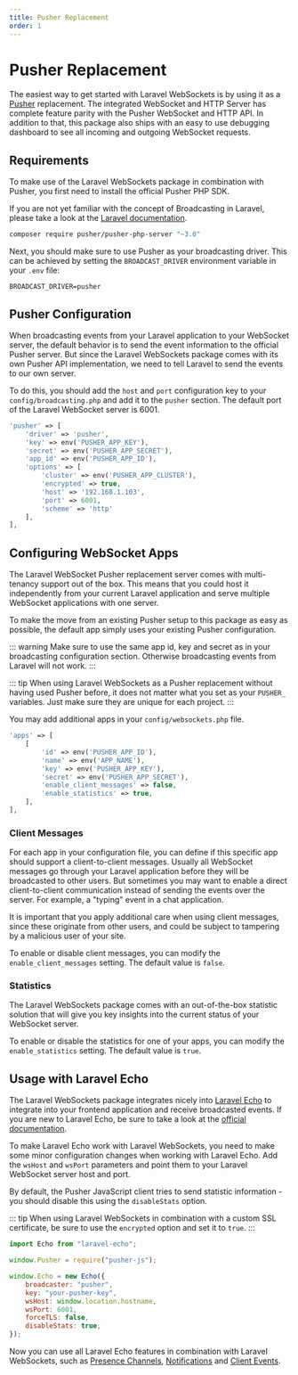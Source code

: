 ```yaml
---
title: Pusher Replacement
order: 1
---
```


# Pusher Replacement

The easiest way to get started with Laravel WebSockets is by using it as a [Pusher](https://pusher.com) replacement. The integrated WebSocket and HTTP Server has complete feature parity with the Pusher WebSocket and HTTP API. In addition to that, this package also ships with an easy to use debugging dashboard to see all incoming and outgoing WebSocket requests.

## Requirements

To make use of the Laravel WebSockets package in combination with Pusher, you first need to install the official Pusher PHP SDK.

If you are not yet familiar with the concept of Broadcasting in Laravel, please take a look at the [Laravel documentation](https://laravel.com/docs/6.0/broadcasting).

```bash
composer require pusher/pusher-php-server "~3.0"
```

Next, you should make sure to use Pusher as your broadcasting driver. This can be achieved by setting the `BROADCAST_DRIVER` environment variable in your `.env` file:

```
BROADCAST_DRIVER=pusher
```

## Pusher Configuration

When broadcasting events from your Laravel application to your WebSocket server, the default behavior is to send the event information to the official Pusher server. But since the Laravel WebSockets package comes with its own Pusher API implementation, we need to tell Laravel to send the events to our own server.

To do this, you should add the `host` and `port` configuration key to your `config/broadcasting.php` and add it to the `pusher` section. The default port of the Laravel WebSocket server is 6001.

```php
'pusher' => [
    'driver' => 'pusher',
    'key' => env('PUSHER_APP_KEY'),
    'secret' => env('PUSHER_APP_SECRET'),
    'app_id' => env('PUSHER_APP_ID'),
    'options' => [
        'cluster' => env('PUSHER_APP_CLUSTER'),
        'encrypted' => true,
        'host' => '192.168.1.103',
        'port' => 6001,
        'scheme' => 'http'
    ],
],
```

## Configuring WebSocket Apps

The Laravel WebSocket Pusher replacement server comes with multi-tenancy support out of the box. This means that you could host it independently from your current Laravel application and serve multiple WebSocket applications with one server.

To make the move from an existing Pusher setup to this package as easy as possible, the default app simply uses your existing Pusher configuration.

::: warning
Make sure to use the same app id, key and secret as in your broadcasting configuration section. Otherwise broadcasting events from Laravel will not work.
:::

::: tip
When using Laravel WebSockets as a Pusher replacement without having used Pusher before, it does not matter what you set as your `PUSHER_` variables. Just make sure they are unique for each project.
:::

You may add additional apps in your `config/websockets.php` file.

```php
'apps' => [
    [
        'id' => env('PUSHER_APP_ID'),
        'name' => env('APP_NAME'),
        'key' => env('PUSHER_APP_KEY'),
        'secret' => env('PUSHER_APP_SECRET'),
        'enable_client_messages' => false,
        'enable_statistics' => true,
    ],
],
```

### Client Messages

For each app in your configuration file, you can define if this specific app should support a client-to-client messages. Usually all WebSocket messages go through your Laravel application before they will be broadcasted to other users. But sometimes you may want to enable a direct client-to-client communication instead of sending the events over the server. For example, a "typing" event in a chat application.

It is important that you apply additional care when using client messages, since these originate from other users, and could be subject to tampering by a malicious user of your site.

To enable or disable client messages, you can modify the `enable_client_messages` setting. The default value is `false`.

### Statistics

The Laravel WebSockets package comes with an out-of-the-box statistic solution that will give you key insights into the current status of your WebSocket server.

To enable or disable the statistics for one of your apps, you can modify the `enable_statistics` setting. The default value is `true`.

## Usage with Laravel Echo

The Laravel WebSockets package integrates nicely into [Laravel Echo](https://laravel.com/docs/6.0/broadcasting#receiving-broadcasts) to integrate into your frontend application and receive broadcasted events.
If you are new to Laravel Echo, be sure to take a look at the [official documentation](https://laravel.com/docs/6.0/broadcasting#receiving-broadcasts).

To make Laravel Echo work with Laravel WebSockets, you need to make some minor configuration changes when working with Laravel Echo. Add the `wsHost` and `wsPort` parameters and point them to your Laravel WebSocket server host and port.

By default, the Pusher JavaScript client tries to send statistic information - you should disable this using the `disableStats` option.

::: tip
When using Laravel WebSockets in combination with a custom SSL certificate, be sure to use the `encrypted` option and set it to `true`.
:::

```js
import Echo from "laravel-echo";

window.Pusher = require("pusher-js");

window.Echo = new Echo({
    broadcaster: "pusher",
    key: "your-pusher-key",
    wsHost: window.location.hostname,
    wsPort: 6001,
    forceTLS: false,
    disableStats: true,
});
```

Now you can use all Laravel Echo features in combination with Laravel WebSockets, such as [Presence Channels](https://laravel.com/docs/6.0/broadcasting#presence-channels), [Notifications](https://laravel.com/docs/6.0/broadcasting#notifications) and [Client Events](https://laravel.com/docs/6.0/broadcasting#client-events).
